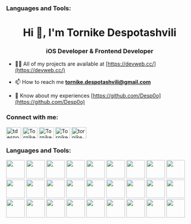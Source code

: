 <h3 align="left">Languages and Tools:</h3>
<h1 align="center">Hi 👋, I'm Tornike Despotashvili</h1>
<h3 align="center">iOS Developer & Frontend Developer</h3>

- 👨‍💻 All of my projects are available at [https://devweb.cc/](https://devweb.cc/)

- 📫 How to reach me **tornike.despotashvili@gmail.com**

- 📄 Know about my experiences [https://github.com/Desp0o](https://github.com/Desp0o)

<h3 align="left">Connect with me:</h3>
<p align="left">
<a href="https://twitter.com/tdespotashvili" target="blank"><img align="center" src="https://raw.githubusercontent.com/rahuldkjain/github-profile-readme-generator/master/src/images/icons/Social/twitter.svg" alt="tdespotashvili" height="30" width="40" /></a>
<a href="https://www.linkedin.com/in/tornike-despotashvili-250150219/" target="blank"><img align="center" src="https://raw.githubusercontent.com/rahuldkjain/github-profile-readme-generator/master/src/images/icons/Social/linked-in-alt.svg" alt="Tornike Despotashvili" height="30" width="40" /></a>
<a href="https://www.facebook.com/tornike.despotashvili/" target="blank"><img align="center" src="https://raw.githubusercontent.com/rahuldkjain/github-profile-readme-generator/master/src/images/icons/Social/facebook.svg" alt="Tornike Despotashvili" height="30" width="40" /></a>
<a href="https://www.instagram.com/desp.o/" target="blank"><img align="center" src="https://raw.githubusercontent.com/rahuldkjain/github-profile-readme-generator/master/src/images/icons/Social/instagram.svg" alt="Tornike Despotashvili" height="30" width="40" /></a>
  <a href="https://medium.com/tornike.despotashvili_59598" target="blank"><img align="center" src="https://raw.githubusercontent.com/rahuldkjain/github-profile-readme-generator/master/src/images/icons/Social/medium.svg" alt="tornike.despotashvili_59598" height="30" width="40" /></a>
</p>

<h3 align="left">Languages and Tools:</h3>
<p align="left">
  <img src="https://raw.githubusercontent.com/marwin1991/profile-technology-icons/refs/heads/main/icons/macos.png" width="50"/>
  <img src="https://raw.githubusercontent.com/marwin1991/profile-technology-icons/refs/heads/main/icons/ios.png" width="50"/>
  <img src="https://raw.githubusercontent.com/marwin1991/profile-technology-icons/refs/heads/main/icons/swift.png" width="50"/>
  <img src="https://raw.githubusercontent.com/marwin1991/profile-technology-icons/refs/heads/main/icons/xcode.png" width="50"/>
  <img src="https://raw.githubusercontent.com/marwin1991/profile-technology-icons/refs/heads/main/icons/typescript.png" width="50"/>
  <img src="https://raw.githubusercontent.com/marwin1991/profile-technology-icons/refs/heads/main/icons/html.png" width="50"/>
  <img src="https://raw.githubusercontent.com/marwin1991/profile-technology-icons/refs/heads/main/icons/javascript.png" width="50"/>
  <img src="https://raw.githubusercontent.com/marwin1991/profile-technology-icons/refs/heads/main/icons/css.png" width="50"/>
  <img src="https://raw.githubusercontent.com/marwin1991/profile-technology-icons/refs/heads/main/icons/tailwind_css.png" width="50"/>
  <img src="https://raw.githubusercontent.com/marwin1991/profile-technology-icons/refs/heads/main/icons/github.png" width="50"/>
  <img src="https://raw.githubusercontent.com/marwin1991/profile-technology-icons/refs/heads/main/icons/git.png" width="50"/>
  <img src="https://raw.githubusercontent.com/marwin1991/profile-technology-icons/refs/heads/main/icons/gitlab.png" width="50"/>
  <img src="https://raw.githubusercontent.com/marwin1991/profile-technology-icons/refs/heads/main/icons/visual_studio_code.png" width="50"/>
  <img src="https://raw.githubusercontent.com/marwin1991/profile-technology-icons/refs/heads/main/icons/postman.png" width="50"/>
  <img src="https://raw.githubusercontent.com/marwin1991/profile-technology-icons/refs/heads/main/icons/swagger.png" width="50"/>
  <img src="https://raw.githubusercontent.com/marwin1991/profile-technology-icons/refs/heads/main/icons/firebase.png" width="50"/>
  <img src="https://raw.githubusercontent.com/marwin1991/profile-technology-icons/refs/heads/main/icons/supabase.png" width="50"/>
  <img src="https://raw.githubusercontent.com/marwin1991/profile-technology-icons/refs/heads/main/icons/figma.png" width="50"/>
  <img src="https://raw.githubusercontent.com/marwin1991/profile-technology-icons/refs/heads/main/icons/ant_design.png" width="50"/>
  <img src="https://raw.githubusercontent.com/marwin1991/profile-technology-icons/refs/heads/main/icons/node_js.png" width="50"/>
  <img src="https://raw.githubusercontent.com/marwin1991/profile-technology-icons/refs/heads/main/icons/redux.png" width="50"/>
  <img src="https://raw.githubusercontent.com/marwin1991/profile-technology-icons/refs/heads/main/icons/react_query.png" width="50"/>
  <img src="https://raw.githubusercontent.com/marwin1991/profile-technology-icons/refs/heads/main/icons/vite.png" width="50"/>
  <img src="https://raw.githubusercontent.com/marwin1991/profile-technology-icons/refs/heads/main/icons/mysql.png" width="50"/>
  <img src="https://raw.githubusercontent.com/marwin1991/profile-technology-icons/refs/heads/main/icons/sqlite.png" width="50"/>
  <img src="https://raw.githubusercontent.com/marwin1991/profile-technology-icons/refs/heads/main/icons/docker.png" width="50"/>
  <img src="https://raw.githubusercontent.com/marwin1991/profile-technology-icons/refs/heads/main/icons/rest.png" width="50"/>

</p>
